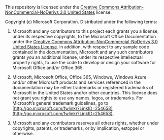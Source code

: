 This repository is licensed under the [Creative Commons Attribution-NonCommercial-NoDerivs 3.0 United States](https://creativecommons.org/licenses/by-nc-nd/3.0/us) license.

Copyright (c) Microsoft Corporation.  Distributed under the following terms:
 
1. Microsoft and any contributors to this project each grants you a license, under its respective copyrights, to the Microsoft Office Documentation under the [Creative Commons Attribution-NonCommercial-NoDerivs 3.0 United States License](https://creativecommons.org/licenses/by-nc-nd/3.0/us/legalcode).  In addition, with respect to any sample code contained in the documentation, Microsoft and any such contributors grants you an additional license, under its respective intellectual property rights, to use the code to develop or design your software for Microsoft Office and/or Office 365.
 
2.  Microsoft, Microsoft Office, Office 365, Windows, Windows Azure and/or other Microsoft products and services referenced in the documentation may be either trademarks or registered trademarks of Microsoft in the United States and/or other countries. This license does not grant you rights to use any names, logos, or trademarks. For Microsoft’s general trademark guidelines, go to [http://go.microsoft.com/fwlink/?LinkID=254653](http://go.microsoft.com/fwlink/?LinkID=254653).
 
3.  Microsoft and any contributors reserves all others rights, whether under copyrights, patents, or trademarks, or by implication, estoppel or otherwise.
